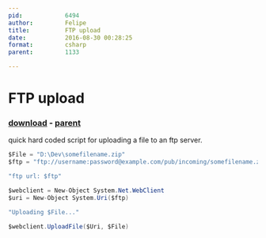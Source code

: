 ```yaml
---
pid:            6494
author:         Felipe
title:          FTP upload
date:           2016-08-30 00:28:25
format:         csharp
parent:         1133

---
```


# FTP upload

### [download](Scripts\6494.cs) - [parent](Scripts\1133.md)

quick hard coded script for uploading a file to an ftp server.

```csharp
$File = "D:\Dev\somefilename.zip"
$ftp = "ftp://username:password@example.com/pub/incoming/somefilename.zip"

"ftp url: $ftp"

$webclient = New-Object System.Net.WebClient
$uri = New-Object System.Uri($ftp)

"Uploading $File..."

$webclient.UploadFile($Uri, $File)
```
